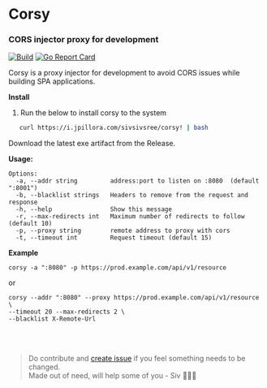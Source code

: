 
# Corsy 
### CORS injector proxy for development
[![Build](https://github.com/sivsivsree/corsy/actions/workflows/unit-test.yaml/badge.svg)](https://github.com/sivsivsree/corsy/actions/workflows/unit-test.yaml) [![Go Report Card](https://goreportcard.com/badge/github.com/sivsivsree/corsy)](https://goreportcard.com/report/github.com/sivsivsree/corsy)

Corsy is a proxy injector for development to avoid CORS issues while building SPA applications.


<b>Install</b>

1.  Run the below to install corsy to the system
```sh
   curl https://i.jpillora.com/sivsivsree/corsy! | bash
```

Download the latest exe artifact from the Release.

<b>Usage: </b>

```
Options:
  -a, --addr string         address:port to listen on :8080  (default ":8001")
  -b, --blacklist strings   Headers to remove from the request and response
  -h, --help                Show this message
  -r, --max-redirects int   Maximum number of redirects to follow (default 10)
  -p, --proxy string        remote address to proxy with cors
  -t, --timeout int         Request timeout (default 15)
```

<b>Example</b>
 <br>

```
corsy -a ":8080" -p https://prod.example.com/api/v1/resource

```
or 
```
corsy --addr ":8080" --proxy https://prod.example.com/api/v1/resource  \
--timeout 20 --max-redirects 2 \
--blacklist X-Remote-Url 

```
<br>
<br>

> Do contribute and <a href="https://github.com/sivsivsree/corsy/issues/new?assignees=&labels=&template=feature_request.md&title=">create issue</a> if you feel something needs to be changed. <br>
> <h7>Made out of need, will help some of you - Siv 🧑🏻‍💻 </h7>
